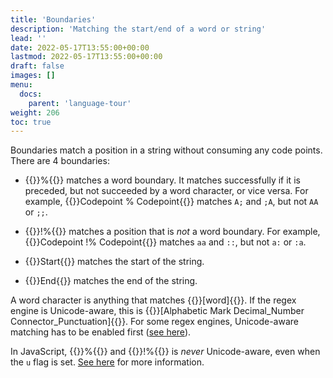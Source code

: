```yaml
---
title: 'Boundaries'
description: 'Matching the start/end of a word or string'
lead: ''
date: 2022-05-17T13:55:00+00:00
lastmod: 2022-05-17T13:55:00+00:00
draft: false
images: []
menu:
  docs:
    parent: 'language-tour'
weight: 206
toc: true
---
```


Boundaries match a position in a string without consuming any code points. There are 4 boundaries:

- {{<rulex>}}%{{</rulex>}} matches a word boundary. It matches successfully if it is preceded,
  but not succeeded by a word character, or vice versa. For example,
  {{<rulex>}}Codepoint % Codepoint{{</rulex>}} matches `A;` and `;A`, but not `AA` or `;;`.

- {{<rulex>}}!%{{</rulex>}} matches a position that is _not_ a word boundary. For example,
  {{<rulex>}}Codepoint !% Codepoint{{</rulex>}} matches `aa` and `::`, but not `a:` or `:a`.

- {{<rulex>}}Start{{</rulex>}} matches the start of the string.

- {{<rulex>}}End{{</rulex>}} matches the end of the string.

A word character is anything that matches {{<rulex>}}[word]{{</rulex>}}. If the regex engine is
Unicode-aware, this is {{<rulex>}}[Alphabetic Mark Decimal_Number Connector_Punctuation]{{</rulex>}}.
For some regex engines, Unicode-aware matching has to be enabled first
([see here](../../get-started/enable-unicode)).

In JavaScript, {{<rulex>}}%{{</rulex>}} and {{<rulex>}}!%{{</rulex>}} is _never_ Unicode-aware, even
when the `u` flag is set. [See here](../../get-started/enable-unicode#javascript) for more
information.
